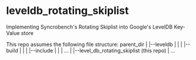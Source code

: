 # leveldb_rotating_skiplist
Implementing Syncrobench's Rotating Skiplist into Google's LevelDB Key-Value store

This repo assumes the following file structure:
parent_dir
|
|--leveldb
|   |
|   |--build
|   |
|   |--include
|   |
|   ...
|
|--level_db_rotating_skiplist (this repo)
    |
    ...
